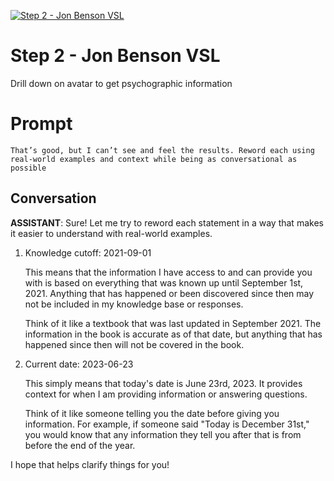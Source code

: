 
[![Step 2 - Jon Benson VSL](https://flow-prompt-covers.s3.us-west-1.amazonaws.com/icon/vintage/vint_4.png)]()
# Step 2 - Jon Benson VSL 
Drill down on avatar to get psychographic information

# Prompt

```
That’s good, but I can’t see and feel the results. Reword each using real-world examples and context while being as conversational as possible
```

## Conversation

**ASSISTANT**: Sure! Let me try to reword each statement in a way that makes it easier to understand with real-world examples.



1. Knowledge cutoff: 2021-09-01

   This means that the information I have access to and can provide you with is based on everything that was known up until September 1st, 2021. Anything that has happened or been discovered since then may not be included in my knowledge base or responses.



   Think of it like a textbook that was last updated in September 2021. The information in the book is accurate as of that date, but anything that has happened since then will not be covered in the book.



2. Current date: 2023-06-23

   This simply means that today's date is June 23rd, 2023. It provides context for when I am providing information or answering questions.



   Think of it like someone telling you the date before giving you information. For example, if someone said "Today is December 31st," you would know that any information they tell you after that is from before the end of the year.



I hope that helps clarify things for you!


